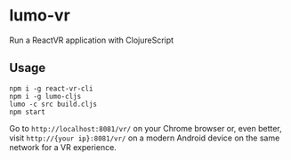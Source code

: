 # lumo-vr

Run a ReactVR application with ClojureScript

## Usage

```
npm i -g react-vr-cli
npm i -g lumo-cljs
lumo -c src build.cljs
npm start
```

Go to `http://localhost:8081/vr/` on your Chrome browser or, even better, visit `http://{your ip}:8081/vr/` on a modern Android device on the same network for a VR experience.
